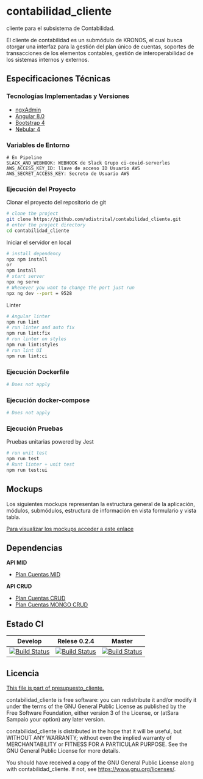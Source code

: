 # contabilidad_cliente

cliente para el subsistema de Contabilidad.

El cliente de contabilidad es un submódulo de KRONOS, el cual busca otorgar una interfaz para la gestión del plan único de cuentas, soportes de transacciones de los elementos contables, gestión de interoperabilidad de los sistemas internos y externos.


## Especificaciones Técnicas

### Tecnologías Implementadas y Versiones
* [ngxAdmin](https://github.com/akveo/ngx-admin)
* [Angular 8.0](https://angular.io/)
* [Bootstrap 4](https://getbootstrap.com/docs/4.5/getting-started/introduction/)
* [Nebular 4](https://akveo.github.io/nebular/4.6.0/)

### Variables de Entorno
```shell
# En Pipeline
SLACK_AND_WEBHOOK: WEBHOOK de Slack Grupo ci-covid-serverles
AWS_ACCESS_KEY_ID: llave de acceso ID Usuario AWS
AWS_SECRET_ACCESS_KEY: Secreto de Usuario AWS
```

### Ejecución del Proyecto

Clonar el proyecto del repositorio de git
```bash
# clone the project
git clone https://github.com/udistrital/contabilidad_cliente.git
# enter the project directory
cd contabilidad_cliente
```
Iniciar el servidor en local
```bash
# install dependency
npx npm install
or
npm install
# start server
npx ng serve
# Whenever you want to change the port just run
npx ng dev --port = 9528
```

Linter
```bash
# Angular linter
npm run lint
# run linter and auto fix
npm run lint:fix
# run linter on styles
npm run lint:styles
# run lint UI
npm run lint:ci
```

### Ejecución Dockerfile
```bash
# Does not apply
```
### Ejecución docker-compose
```bash
# Does not apply
```
### Ejecución Pruebas

Pruebas unitarias powered by Jest
```bash
# run unit test
npm run test
# Runt linter + unit test
npm run test:ui
```

## Mockups
Los siguientes mockups representan la estructura general de la aplicación, módulos, submódulos, estructura de información en vista formulario y vista tabla.

[Para visualizar los mockups acceder a este enlace](https://bit.ly/2Y0CGoC)


## Dependencias

**API MID**
- [Plan Cuentas MID](https://github.com/udistrital/plan_cuentas_mid/)

**API CRUD**
- [Plan Cuentas CRUD](https://github.com/udistrital/plan_cuentas_crud)
- [Plan Cuentas MONGO CRUD](https://github.com/udistrital/plan_cuentas_mongo_crud)


## Estado CI

| Develop | Relese 0.2.4 | Master |
| -- | -- | -- |
| [![Build Status](https://hubci.portaloas.udistrital.edu.co/api/badges/udistrital/contabilidad_cliente/status.svg?ref=refs/heads/develop)](https://hubci.portaloas.udistrital.edu.co/udistrital/contabilidad_cliente) | [![Build Status](https://hubci.portaloas.udistrital.edu.co/api/badges/udistrital/contabilidad_cliente/status.svg?ref=refs/heads/release/0.2.4)](https://hubci.portaloas.udistrital.edu.co/udistrital/contabilidad_cliente) | [![Build Status](https://hubci.portaloas.udistrital.edu.co/api/badges/udistrital/contabilidad_cliente/status.svg)](https://hubci.portaloas.udistrital.edu.co/udistrital/contabilidad_cliente) |


## Licencia

[This file is part of presupuesto_cliente.](LICENSE)

contabilidad_cliente is free software: you can redistribute it and/or modify it under the terms of the GNU General Public License as published by the Free Software Foundation, either version 3 of the License, or (atSara Sampaio your option) any later version.

contabilidad_cliente is distributed in the hope that it will be useful, but WITHOUT ANY WARRANTY; without even the implied warranty of MERCHANTABILITY or FITNESS FOR A PARTICULAR PURPOSE. See the GNU General Public License for more details.

You should have received a copy of the GNU General Public License along with contabilidad_cliente. If not, see https://www.gnu.org/licenses/.
